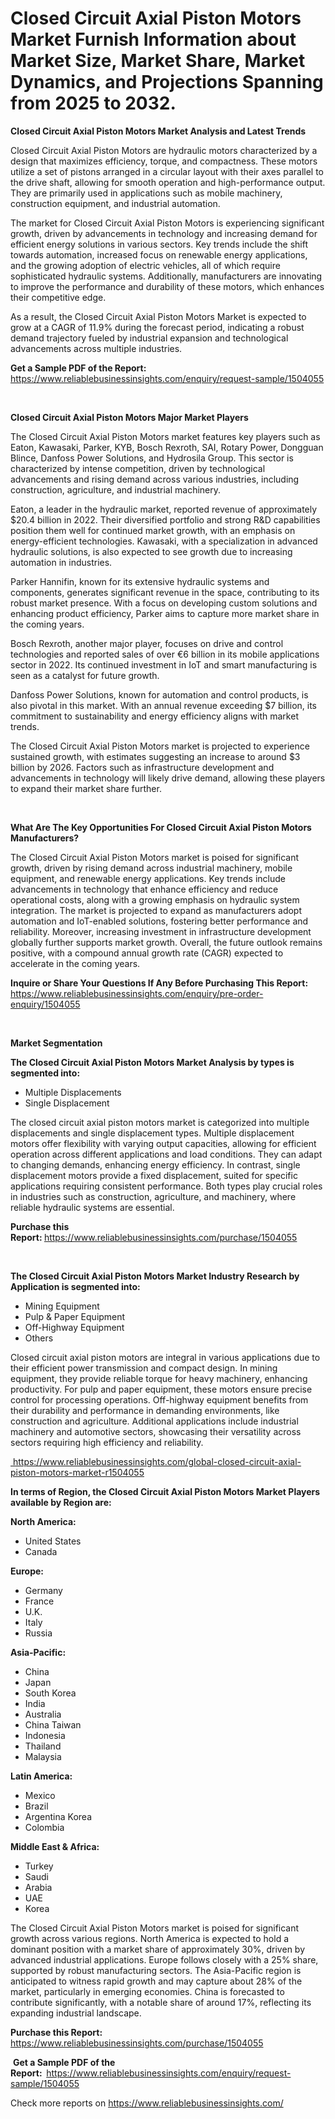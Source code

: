 <p><h1>Closed Circuit Axial Piston Motors Market Furnish Information about Market Size, Market Share, Market Dynamics, and Projections Spanning from 2025 to 2032.</h1></p><p><strong>Closed Circuit Axial Piston Motors Market Analysis and Latest Trends</strong></p>
<p><p>Closed Circuit Axial Piston Motors are hydraulic motors characterized by a design that maximizes efficiency, torque, and compactness. These motors utilize a set of pistons arranged in a circular layout with their axes parallel to the drive shaft, allowing for smooth operation and high-performance output. They are primarily used in applications such as mobile machinery, construction equipment, and industrial automation.</p><p>The market for Closed Circuit Axial Piston Motors is experiencing significant growth, driven by advancements in technology and increasing demand for efficient energy solutions in various sectors. Key trends include the shift towards automation, increased focus on renewable energy applications, and the growing adoption of electric vehicles, all of which require sophisticated hydraulic systems. Additionally, manufacturers are innovating to improve the performance and durability of these motors, which enhances their competitive edge.</p><p>As a result, the Closed Circuit Axial Piston Motors Market is expected to grow at a CAGR of 11.9% during the forecast period, indicating a robust demand trajectory fueled by industrial expansion and technological advancements across multiple industries.</p></p>
<p><strong>Get a Sample PDF of the Report:&nbsp;</strong> <a href="https://www.reliablebusinessinsights.com/enquiry/request-sample/1504055?utm_campaign=3573&utm_medium=2&utm_source=Github&utm_content=ia&utm_term=23032025&utm_id=closed-circuit-axial-piston-motors">https://www.reliablebusinessinsights.com/enquiry/request-sample/1504055</a></p>
<p>&nbsp;</p>
<p><strong>Closed Circuit Axial Piston Motors Major Market Players</strong></p>
<p><p>The Closed Circuit Axial Piston Motors market features key players such as Eaton, Kawasaki, Parker, KYB, Bosch Rexroth, SAI, Rotary Power, Dongguan Blince, Danfoss Power Solutions, and Hydrosila Group. This sector is characterized by intense competition, driven by technological advancements and rising demand across various industries, including construction, agriculture, and industrial machinery.</p><p>Eaton, a leader in the hydraulic market, reported revenue of approximately $20.4 billion in 2022. Their diversified portfolio and strong R&D capabilities position them well for continued market growth, with an emphasis on energy-efficient technologies. Kawasaki, with a specialization in advanced hydraulic solutions, is also expected to see growth due to increasing automation in industries.</p><p>Parker Hannifin, known for its extensive hydraulic systems and components, generates significant revenue in the space, contributing to its robust market presence. With a focus on developing custom solutions and enhancing product efficiency, Parker aims to capture more market share in the coming years.</p><p>Bosch Rexroth, another major player, focuses on drive and control technologies and reported sales of over €6 billion in its mobile applications sector in 2022. Its continued investment in IoT and smart manufacturing is seen as a catalyst for future growth.</p><p>Danfoss Power Solutions, known for automation and control products, is also pivotal in this market. With an annual revenue exceeding $7 billion, its commitment to sustainability and energy efficiency aligns with market trends.</p><p>The Closed Circuit Axial Piston Motors market is projected to experience sustained growth, with estimates suggesting an increase to around $3 billion by 2026. Factors such as infrastructure development and advancements in technology will likely drive demand, allowing these players to expand their market share further.</p></p>
<p>&nbsp;</p>
<p><strong>What Are The Key Opportunities For Closed Circuit Axial Piston Motors Manufacturers?</strong></p>
<p><p>The Closed Circuit Axial Piston Motors market is poised for significant growth, driven by rising demand across industrial machinery, mobile equipment, and renewable energy applications. Key trends include advancements in technology that enhance efficiency and reduce operational costs, along with a growing emphasis on hydraulic system integration. The market is projected to expand as manufacturers adopt automation and IoT-enabled solutions, fostering better performance and reliability. Moreover, increasing investment in infrastructure development globally further supports market growth. Overall, the future outlook remains positive, with a compound annual growth rate (CAGR) expected to accelerate in the coming years.</p></p>
<p><strong>Inquire or Share Your Questions If Any Before Purchasing This Report:</strong> <a href="https://www.reliablebusinessinsights.com/enquiry/pre-order-enquiry/1504055?utm_campaign=3573&utm_medium=2&utm_source=Github&utm_content=ia&utm_term=23032025&utm_id=closed-circuit-axial-piston-motors">https://www.reliablebusinessinsights.com/enquiry/pre-order-enquiry/1504055</a></p>
<p>&nbsp;</p>
<p><strong>Market Segmentation</strong></p>
<p><strong>The Closed Circuit Axial Piston Motors Market Analysis by types is segmented into:</strong></p>
<p><ul><li>Multiple Displacements</li><li>Single Displacement</li></ul></p>
<p><p>The closed circuit axial piston motors market is categorized into multiple displacements and single displacement types. Multiple displacement motors offer flexibility with varying output capacities, allowing for efficient operation across different applications and load conditions. They can adapt to changing demands, enhancing energy efficiency. In contrast, single displacement motors provide a fixed displacement, suited for specific applications requiring consistent performance. Both types play crucial roles in industries such as construction, agriculture, and machinery, where reliable hydraulic systems are essential.</p></p>
<p><strong>Purchase this Report:&nbsp;</strong><a href="https://www.reliablebusinessinsights.com/purchase/1504055?utm_campaign=3573&utm_medium=2&utm_source=Github&utm_content=ia&utm_term=23032025&utm_id=closed-circuit-axial-piston-motors">https://www.reliablebusinessinsights.com/purchase/1504055</a></p>
<p>&nbsp;</p>
<p><strong>The Closed Circuit Axial Piston Motors Market Industry Research by Application is segmented into:</strong></p>
<p><ul><li>Mining Equipment</li><li>Pulp & Paper Equipment</li><li>Off-Highway Equipment</li><li>Others</li></ul></p>
<p><p>Closed circuit axial piston motors are integral in various applications due to their efficient power transmission and compact design. In mining equipment, they provide reliable torque for heavy machinery, enhancing productivity. For pulp and paper equipment, these motors ensure precise control for processing operations. Off-highway equipment benefits from their durability and performance in demanding environments, like construction and agriculture. Additional applications include industrial machinery and automotive sectors, showcasing their versatility across sectors requiring high efficiency and reliability.</p></p>
<p><a href="https://www.reliablebusinessinsights.com/global-closed-circuit-axial-piston-motors-market-r1504055?utm_campaign=3573&utm_medium=2&utm_source=Github&utm_content=ia&utm_term=23032025&utm_id=closed-circuit-axial-piston-motors">&nbsp;https://www.reliablebusinessinsights.com/global-closed-circuit-axial-piston-motors-market-r1504055</a></p>
<p><strong>In terms of Region, the Closed Circuit Axial Piston Motors Market Players available by Region are:</strong></p>
<p>
    <p> <strong> North America: </strong>
        <ul>
            <li>United States</li>
            <li>Canada</li>
        </ul>
        </p> 
    <p> <strong> Europe: </strong>
        <ul>
            <li>Germany</li>
            <li>France</li>
            <li>U.K.</li>
            <li>Italy</li>
            <li>Russia</li>
        </ul>
        </p> 
    <p> <strong> Asia-Pacific: </strong>
        <ul>
            <li>China</li>
            <li>Japan</li>
            <li>South Korea</li>
            <li>India</li>
            <li>Australia</li>
            <li>China Taiwan</li>
            <li>Indonesia</li>
            <li>Thailand</li>
            <li>Malaysia</li>
        </ul>
        </p> 
    <p> <strong> Latin America: </strong>
        <ul>
            <li>Mexico</li>
            <li>Brazil</li>
            <li>Argentina Korea</li>
            <li>Colombia</li>
        </ul>
        </p> 
    <p> <strong> Middle East & Africa: </strong>
        <ul>
            <li>Turkey</li>
            <li>Saudi</li>
            <li>Arabia</li>
            <li>UAE</li>
            <li>Korea</li>
        </ul>
    </p>
    </p>
<p><p>The Closed Circuit Axial Piston Motors market is poised for significant growth across various regions. North America is expected to hold a dominant position with a market share of approximately 30%, driven by advanced industrial applications. Europe follows closely with a 25% share, supported by robust manufacturing sectors. The Asia-Pacific region is anticipated to witness rapid growth and may capture about 28% of the market, particularly in emerging economies. China is forecasted to contribute significantly, with a notable share of around 17%, reflecting its expanding industrial landscape.</p></p>
<p><strong>Purchase this Report: </strong><a href="https://www.reliablebusinessinsights.com/purchase/1504055?utm_campaign=3573&utm_medium=2&utm_source=Github&utm_content=ia&utm_term=23032025&utm_id=closed-circuit-axial-piston-motors">https://www.reliablebusinessinsights.com/purchase/1504055</a></p>
<p>&nbsp;<strong>Get a Sample PDF of the Report:&nbsp;&nbsp;</strong><a href="https://www.reliablebusinessinsights.com/enquiry/request-sample/1504055?utm_campaign=3573&utm_medium=2&utm_source=Github&utm_content=ia&utm_term=23032025&utm_id=closed-circuit-axial-piston-motors">https://www.reliablebusinessinsights.com/enquiry/request-sample/1504055</a></p>
<p><strong></strong></p>
<p>Check more reports on <a href="https://www.reliablebusinessinsights.com/?utm_campaign=3573&utm_medium=2&utm_source=Github&utm_content=ia&utm_term=23032025&utm_id=closed-circuit-axial-piston-motors">https://www.reliablebusinessinsights.com/</a></p>